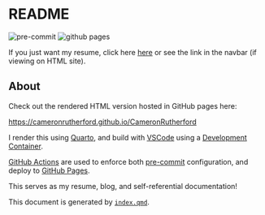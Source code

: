 # README

![pre-commit](https://github.com/CameronRutherford/CameronRutherford/actions/workflows/pre-commit.yml/badge.svg)
![github
pages](https://github.com/CameronRutherford/CameronRutherford/actions/workflows/publish.yml/badge.svg)

If you just want my resume, click here
[here](https://cameronrutherford.github.io/CameronRutherford/quarto/resume.html)
or see the link in the navbar (if viewing on HTML site).

## About

Check out the rendered HTML version hosted in GitHub pages here:

<https://cameronrutherford.github.io/CameronRutherford>

I render this using [Quarto](https://quarto.org/), and build with
[VSCode](https://vscode.dev/) using a [Development
Container](https://containers.dev/).

[GitHub Actions](https://github.com/features/actions) are used to
enforce both [pre-commit](https://pre-commit.com/) configuration, and
deploy to [GitHub Pages](https://pages.github.com/).

This serves as my resume, blog, and self-referential documentation!

This document is generated by [`index.qmd`](index.qmd).
